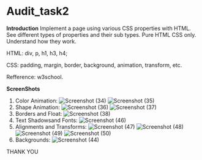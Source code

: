 # Audit_task2
**Introduction**
Implement a page using various CSS properties with HTML. See different types of properties and their sub types. Pure HTML CSS only. Understand how they work.

HTML: div, p, h1, h3, h4;

CSS: padding, margin, border, background, animation, transform, etc.

Refference: w3school.

**ScreenShots**
1. Color Animation:
  ![Screenshot (34)](https://user-images.githubusercontent.com/88796116/129960182-05d7bdbf-3149-4d25-96ea-2df5899e5ac1.png)
  ![Screenshot (35)](https://user-images.githubusercontent.com/88796116/129960197-b200e566-9f84-4e3f-863b-cd39f72140f3.png)
2. Shape Animation:
  ![Screenshot (36)](https://user-images.githubusercontent.com/88796116/129960443-2df6ee26-c2a5-4552-b0ab-4d4757a9f005.png)
  ![Screenshot (37)](https://user-images.githubusercontent.com/88796116/129960449-4090b05f-3bec-4e12-9294-67c41c60d64b.png)
3. Borders and Float:
  ![Screenshot (38)](https://user-images.githubusercontent.com/88796116/129960614-059b901c-27ec-4a06-842a-8363a305e9d4.png)
4. Text Shadowsand Fonts:
   ![Screenshot (46)](https://user-images.githubusercontent.com/88796116/129961054-352c1680-f86d-4fad-9d44-5bd244370a07.png)
5. Alignments and Transforms:
  ![Screenshot (47)](https://user-images.githubusercontent.com/88796116/129961342-e00af179-a44e-4c69-9a17-536d2b883f98.png)
  ![Screenshot (48)](https://user-images.githubusercontent.com/88796116/129961348-2040fd15-df19-486e-a6fc-fc5328c14a71.png)
  ![Screenshot (49)](https://user-images.githubusercontent.com/88796116/129961380-b189a559-acd4-4613-84dc-adfac42f7b2e.png)
  ![Screenshot (50)](https://user-images.githubusercontent.com/88796116/129961397-5478334d-d7ce-4678-8331-f04d17923a12.png)
6. Backgrounds:
  ![Screenshot (44)](https://user-images.githubusercontent.com/88796116/129961562-51344e6b-ecf7-4d03-a2f0-17559480471e.png)

  
THANK YOU
